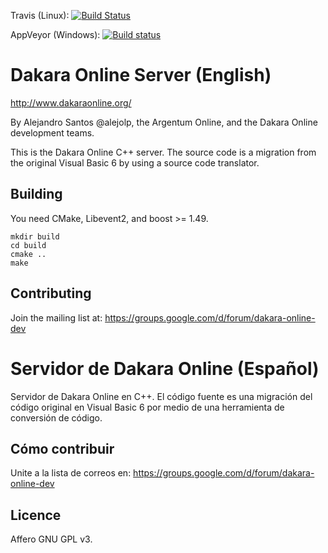 Travis (Linux): [![Build Status](https://travis-ci.org/DakaraOnline/dakara-server.svg?branch=master)](https://travis-ci.org/DakaraOnline/dakara-server)

AppVeyor (Windows): [![Build status](https://ci.appveyor.com/api/projects/status/thbn4jv0wie078g3)](https://ci.appveyor.com/project/alejolp/dakara-server)

# Dakara Online Server (English)

http://www.dakaraonline.org/

By Alejandro Santos @alejolp, the Argentum Online, and the Dakara Online development teams.

This is the Dakara Online C++ server. The source code is a migration from the original Visual Basic 6 by using a source code translator.

## Building

You need CMake, Libevent2, and boost >= 1.49.

    mkdir build
    cd build
    cmake ..
    make

## Contributing

Join the mailing list at: https://groups.google.com/d/forum/dakara-online-dev

# Servidor de Dakara Online (Español)

Servidor de Dakara Online en C++. El código fuente es una migración del código original en Visual Basic 6 por medio de una herramienta de conversión de código.

## Cómo contribuir

Unite a la lista de correos en: https://groups.google.com/d/forum/dakara-online-dev

## Licence

Affero GNU GPL v3.

